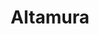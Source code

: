 ---
title: Altamura
date: 
draft: false

# descripcion
description : Aros colgantes de plata con cristal

materials: Plata 925

color: Plateado y cristal verde

dimensions: 2,2cm largo

code: 01-11-0402

type: "Aros"

categories: []

price: $2.610,00

# Images
# first image will be shown in the product page
images:
  # - image: "images/path_to_image"
  # La ubicacion de las imagenes es imagenes/Aros/Aros.Argollas/01-11-0402-altamura
  - image: "./images/aros/argollas/01-11-0402-colgantes-con-cristal-verde_a.JPG"
  - image: "./images/aros/argollas/01-11-0402-colgantes-con-cristal-verde_b.JPG"
---